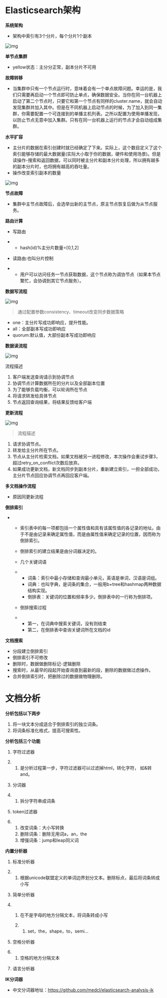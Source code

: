 # Elasticsearch架构

**系统架构**

- 架构中索引有3个分片，每个分片1个副本

![img](Untitled.assets/clipboard-16347406603481.png)





**单节点集群**

- yellow状态：主分分正常，副本分片不可用



**故障转移**

- 当集群中只有一个节点运行时，意味着会有一个单点故障问题。幸运的是，我们只需要再启动一个节点即可防止单点，确保数据安全。当你在同一台机器上启动了第二个节点时，只要它和第一个节点有同样的cluster.name，就会自动发现集群并加入其中。但是在不同机器上启动节点的时候，为了加入到同一集群，你需要配置一个可连接到的单播主机列表。之所以配置为使用单播发现，以防止节点无意中加入集群。只有在同一台机器上运行的节点才会自动组成集群。



**水平扩容**

- 主分片的数据在索引创建时就已经确定了下来。实际上，这个数目定义了这个索引能够存储的最大数据量(实际大小取于你的数据，硬件和使用场景)。但是读操作-搜索和返回数据，可以同时被主分片和副本分片处理，所以拥有越多的副本分片时，也将拥有越高的吞吐量。
- 操作改变索引副本的数量

![img](Untitled.assets/clipboard-16347406840102.png)



**节点故障**

- 集群中主节点故障后，会选举出新的主节点，原主节点恢复后做为从节点服务。



**路由计算**

- 写路由

- - hash(id)%主分片数量=[0,1,2]

- 读路由:也叫分片控制

- - 用户可以访问任务一节点获取数据，这个节点称为调协节点（如果本节点繁忙，会协调到其它节点服务）。



**数据写流程**

![img](Untitled.assets/clipboard-16347406994263.png)

> 通过配置参数consistency、timeout改变同步数据策略

- one：主分片写成功即响应，提升性能。
- all：全部副本写成功即响应
- quorum:默认值，大部份副本写成功即响应



**数据读流程**

![img](Untitled.assets/clipboard-16347407593114.png)

流程描述

1. 客户端发送查询请示到协调节点
2. 协调节点计算数据所在的分片以及全部副本位置
3. 为了能够负载均衡，可以轮询所在节点
4. 将请求转发给具体节点
5. 节点返回查询结果，将结果反馈给客户端



**更新流程** 

![img](Untitled.assets/clipboard-16347407781795.png)

> 流程描述

1. 请求协调节点。
2. 转发给主分片所在节点。
3. 节点从主分片检索文档，如果文档被另一进程修改，本次操作会重试步骤3，超过retry_on_conflict次数后放弃。
4. 如果成功更新文档，新文档同步到副本分片，重新建立索引，一担全部成功，主分片节点回应协调节点再回应客户端。



**多文档操作流程**

- 原因同更新流程



**倒排索引**

- - 索引表中的每一项都包括一个属性值和具有该属性值的各记录的地址。由于不是由记录来确定属性值，而是由属性值来确定记录的位置，因而称为倒排索引。

  - 倒排索引的建立结果是由分词器决定的。

  - 几个关键词语

  - - 词条：索引中最小存储和查询最小单元，英语是单词，汉语是词组。
    - 词典：也叫字典，是词条的集合，一般用b+tree和hashmap两种数据结构实现。
    - 倒排表：关键词的位置和频率多少。倒排表中的一行称为倒排项。

  - 倒排搜索过程

  - - 第一，在词典中搜索关键词，没有则结束
    - 第二，在倒排表中查询关键词所在文档的id



**文档搜索**

- 分段建立倒排索引
- 倒排索引不可修改
- 删除时，数据做删除标记-逻辑删除
- 搜索时，从最早的段起开始查询直到最新的段，删除的数据做过虑操作。
- 合并倒排索引时，把删除过的数据做物理删除。



# 文档分析

**分析包括以下两步**

1. 将一块文本分成适合于倒排索引的独立词条。
2. 将词条标准化格式，提高可搜索性。



**分析包括三个功能**

1. 字符过滤器

2. 1. 是分析过程第一步，字符过滤器可以过滤掉html，转化字符， 如&转and。

3. 分词器

4. 1. 拆分字符串成词条

5. token过滤器

6. 1. 改变词条：大小写转换
   2. 删除词条：删除无用词a，an，the
   3. 增强词条：jump和leap同义词



**内置分析器**

1. 标准分析器

2. 1. 根据unicode联盟定义的单词边界划分文本。删除标点，最后将词条转成小写

3. 简单分析器

4. 1. 在不是字母的地方分隔文本，将词条转成小写

   2. 1. set，the，shape，to，semi...

5. 空格分析器

6. 1. 空格的地方分隔文本

7. 语言分析器



**IK分词器**

- 中文分词器地址：https://github.com/medcl/elasticsearch-analysis-ik

